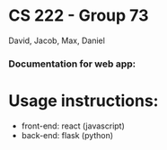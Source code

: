# CS 222 - Group 73

David, Jacob, Max, Daniel

### Documentation for web app:

# Usage instructions:

- front-end: react (javascript)
- back-end: flask (python)
